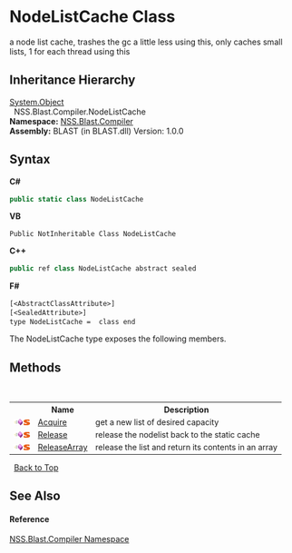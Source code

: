 # NodeListCache Class
 

a node list cache, trashes the gc a little less using this, only caches small lists, 1 for each thread using this


## Inheritance Hierarchy
<a href="https://docs.microsoft.com/dotnet/api/system.object" target="_blank" rel="noopener noreferrer">System.Object</a><br />&nbsp;&nbsp;NSS.Blast.Compiler.NodeListCache<br />
**Namespace:**&nbsp;<a href="26a25caa-f50b-92ad-f15c-dbb9db1493ae">NSS.Blast.Compiler</a><br />**Assembly:**&nbsp;BLAST (in BLAST.dll) Version: 1.0.0

## Syntax

**C#**<br />
``` C#
public static class NodeListCache
```

**VB**<br />
``` VB
Public NotInheritable Class NodeListCache
```

**C++**<br />
``` C++
public ref class NodeListCache abstract sealed
```

**F#**<br />
``` F#
[<AbstractClassAttribute>]
[<SealedAttribute>]
type NodeListCache =  class end
```

The NodeListCache type exposes the following members.


## Methods
&nbsp;<table><tr><th></th><th>Name</th><th>Description</th></tr><tr><td>![Public method](media/pubmethod.gif "Public method")![Static member](media/static.gif "Static member")</td><td><a href="7b6bda45-ee0f-5506-2e89-2cbfd930c9ad">Acquire</a></td><td>
get a new list of desired capacity</td></tr><tr><td>![Public method](media/pubmethod.gif "Public method")![Static member](media/static.gif "Static member")</td><td><a href="40a6895d-dea4-9124-8547-51f9447a8b3a">Release</a></td><td>
release the nodelist back to the static cache</td></tr><tr><td>![Public method](media/pubmethod.gif "Public method")![Static member](media/static.gif "Static member")</td><td><a href="38e3e671-719c-5567-c9a4-d3da6ed7a4fd">ReleaseArray</a></td><td>
release the list and return its contents in an array</td></tr></table>&nbsp;
<a href="#nodelistcache-class">Back to Top</a>

## See Also


#### Reference
<a href="26a25caa-f50b-92ad-f15c-dbb9db1493ae">NSS.Blast.Compiler Namespace</a><br />